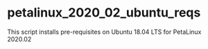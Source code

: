 # petalinux_2020_02_ubuntu_reqs
This script installs pre-requisites on Ubuntu 18.04 LTS for PetaLinux 2020.02
